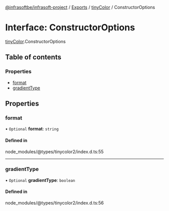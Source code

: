 [@infrasoftbe/infrasoft-project](../README.md) / [Exports](../modules.md) / [tinyColor](../modules/tinyColor.md) / ConstructorOptions

# Interface: ConstructorOptions

[tinyColor](../modules/tinyColor.md).ConstructorOptions

## Table of contents

### Properties

- [format](tinyColor.ConstructorOptions.md#format)
- [gradientType](tinyColor.ConstructorOptions.md#gradienttype)

## Properties

### format

• `Optional` **format**: `string`

#### Defined in

node_modules/@types/tinycolor2/index.d.ts:55

___

### gradientType

• `Optional` **gradientType**: `boolean`

#### Defined in

node_modules/@types/tinycolor2/index.d.ts:56
